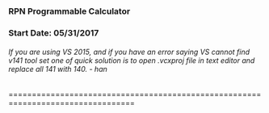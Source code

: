 ### RPN Programmable Calculator
### Start Date: 05/31/2017

###### If you are using VS 2015, and if you have an error saying VS cannot find v141 tool set one of quick solution is to open .vcxproj file in text editor and replace all 141 with 140. - han

=================================================================================
